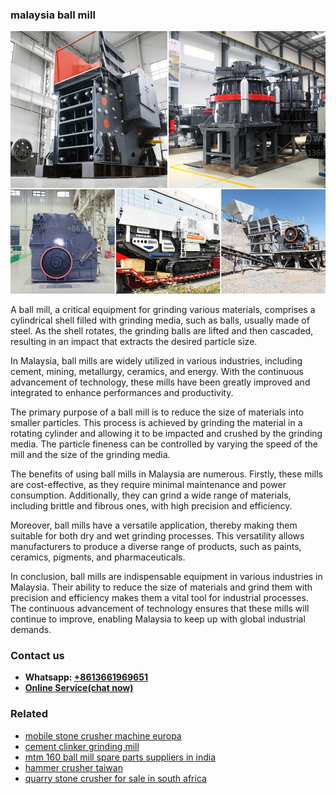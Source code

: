<h3>malaysia ball mill</h3><img src='1708663346.jpg' alt=''><p>A ball mill, a critical equipment for grinding various materials, comprises a cylindrical shell filled with grinding media, such as balls, usually made of steel. As the shell rotates, the grinding balls are lifted and then cascaded, resulting in an impact that extracts the desired particle size.</p><p>In Malaysia, ball mills are widely utilized in various industries, including cement, mining, metallurgy, ceramics, and energy. With the continuous advancement of technology, these mills have been greatly improved and integrated to enhance performances and productivity.</p><p>The primary purpose of a ball mill is to reduce the size of materials into smaller particles. This process is achieved by grinding the material in a rotating cylinder and allowing it to be impacted and crushed by the grinding media. The particle fineness can be controlled by varying the speed of the mill and the size of the grinding media.</p><p>The benefits of using ball mills in Malaysia are numerous. Firstly, these mills are cost-effective, as they require minimal maintenance and power consumption. Additionally, they can grind a wide range of materials, including brittle and fibrous ones, with high precision and efficiency.</p><p>Moreover, ball mills have a versatile application, thereby making them suitable for both dry and wet grinding processes. This versatility allows manufacturers to produce a diverse range of products, such as paints, ceramics, pigments, and pharmaceuticals.</p><p>In conclusion, ball mills are indispensable equipment in various industries in Malaysia. Their ability to reduce the size of materials and grind them with precision and efficiency makes them a vital tool for industrial processes. The continuous advancement of technology ensures that these mills will continue to improve, enabling Malaysia to keep up with global industrial demands.</p><h3>Contact us</h3><ul><li><strong>Whatsapp:&nbsp;<a href="https://wa.me/8613661969651">+8613661969651</a></strong></li><li><a href="https://swt.shibang-china.com/?git&amp;zhl&amp;malaysia ball mill"><strong>Online Service(chat now)</strong></a></li></ul><h3>Related</h3><ul><li><a href='mobile stone crusher machine europa.md'>mobile stone crusher machine europa</a></li><li><a href='cement clinker grinding mill.md'>cement clinker grinding mill</a></li><li><a href='mtm 160 ball mill spare parts suppliers in india.md'>mtm 160 ball mill spare parts suppliers in india</a></li><li><a href='hammer crusher taiwan.md'>hammer crusher taiwan</a></li><li><a href='quarry stone crusher for sale in south africa.md'>quarry stone crusher for sale in south africa</a></li></ul>